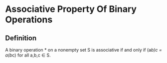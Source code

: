 # Associative Property Of Binary Operations

## Definition

A binary operation * on a nonempty set S is associative if and only if (a*b)*c = a*(b*c) for all a,b,c ∈ S.